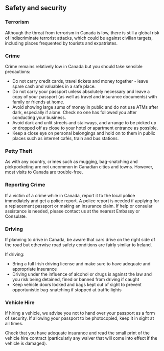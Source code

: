 ## Safety and security

### **Terrorism**

Although the threat from terrorism in Canada is low, there is still a global risk of indiscriminate terrorist attacks, which could be against civilian targets, including places frequented by tourists and expatriates.

### **Crime**

Crime remains relatively low in Canada but you should take sensible precautions:

* Do not carry credit cards, travel tickets and money together - leave spare cash and valuables in a safe place.
* Do not carry your passport unless absolutely necessary and leave a copy of your passport (as well as travel and insurance documents) with family or friends at home.
* Avoid showing large sums of money in public and do not use ATMs after dark, especially if alone. Check no one has followed you after conducting your business.
* Avoid dark and unlit streets and stairways, and arrange to be picked up or dropped off as close to your hotel or apartment entrance as possible.
* Keep a close eye on personal belongings and hold on to them in public places such as internet cafés, train and bus stations.

### **Petty Theft**

As with any country, crimes such as mugging, bag-snatching and pickpocketing are not uncommon in Canadian cities and towns. However, most visits to Canada are trouble-free.

### **Reporting Crime**

If a victim of a crime while in Canada, report it to the local police immediately and get a police report. A police report is needed if applying for a replacement passport or making an insurance claim. If help or consular assistance is needed, please contact us at the nearest Embassy or Consulate.

### **Driving**

If planning to drive in Canada, be aware that cars drive on the right side of the road but otherwise road safety conditions are fairly similar to Ireland.

If driving:

* Bring a full Irish driving license and make sure to have adequate and appropriate insurance
* Driving under the influence of alcohol or drugs is against the law and you risk being detained, fined or banned from driving if caught
* Keep vehicle doors locked and bags kept out of sight to prevent opportunistic bag-snatching if stopped at traffic lights

### **Vehicle Hire**

If hiring a vehicle, we advise you not to hand over your passport as a form of security. If allowing your passport to be photocopied, keep it in sight at all times.

Check that you have adequate insurance and read the small print of the vehicle hire contract (particularly any waiver that will come into effect if the vehicle is damaged).